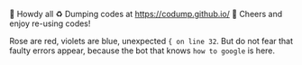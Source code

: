 👋 Howdy all
♻️ Dumping codes at https://codump.github.io/
🍻 Cheers and enjoy re-using codes!

Rose are red, violets are blue,
unexpected `{ on line 32`.
But do not fear that faulty errors appear,
because the bot that knows `how to google` is here.
